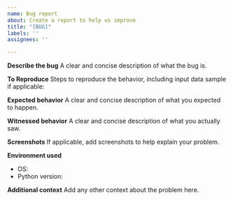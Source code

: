 ```yaml
---
name: Bug report
about: Create a report to help us improve
title: "[BUG]"
labels: ''
assignees: ''

---
```


**Describe the bug**
A clear and concise description of what the bug is.

**To Reproduce**
Steps to reproduce the behavior, including input data sample if applicable:

**Expected behavior**
A clear and concise description of what you expected to happen.

**Witnessed behavior**
A clear and concise description of what you actually saw.

**Screenshots**
If applicable, add screenshots to help explain your problem.

**Environment used**
- OS:
- Python version: 

**Additional context**
Add any other context about the problem here.